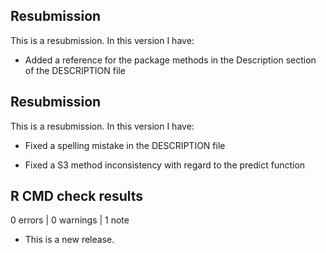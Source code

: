 
## Resubmission

This is a resubmission. In this version I have:

* Added a reference for the package methods in the Description section of the DESCRIPTION file

## Resubmission

This is a resubmission. In this version I have:

* Fixed a spelling mistake in the DESCRIPTION file

* Fixed a S3 method inconsistency with regard to the predict function



## R CMD check results

0 errors | 0 warnings | 1 note

* This is a new release.
